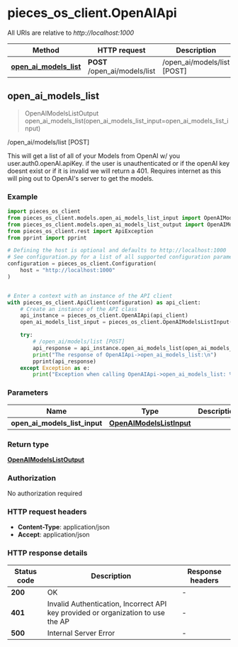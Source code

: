 # pieces_os_client.OpenAIApi

All URIs are relative to *http://localhost:1000*

Method | HTTP request | Description
------------- | ------------- | -------------
[**open_ai_models_list**](OpenAIApi#open_ai_models_list) | **POST** /open_ai/models/list | /open_ai/models/list [POST]


## **open_ai_models_list**
> OpenAIModelsListOutput open_ai_models_list(open_ai_models_list_input=open_ai_models_list_input)

/open_ai/models/list [POST]

This will get a list of all of your Models from OpenAI w/ you user.auth0.openAI.apiKey.  if the user is unauthenticated or if the openAI key doesnt exist or if it is invalid we will return a 401.  Requires internet as this will ping out to OpenAI's server to get the models.

### Example


```python
import pieces_os_client
from pieces_os_client.models.open_ai_models_list_input import OpenAIModelsListInput
from pieces_os_client.models.open_ai_models_list_output import OpenAIModelsListOutput
from pieces_os_client.rest import ApiException
from pprint import pprint

# Defining the host is optional and defaults to http://localhost:1000
# See configuration.py for a list of all supported configuration parameters.
configuration = pieces_os_client.Configuration(
    host = "http://localhost:1000"
)


# Enter a context with an instance of the API client
with pieces_os_client.ApiClient(configuration) as api_client:
    # Create an instance of the API class
    api_instance = pieces_os_client.OpenAIApi(api_client)
    open_ai_models_list_input = pieces_os_client.OpenAIModelsListInput() # OpenAIModelsListInput |  (optional)

    try:
        # /open_ai/models/list [POST]
        api_response = api_instance.open_ai_models_list(open_ai_models_list_input=open_ai_models_list_input)
        print("The response of OpenAIApi->open_ai_models_list:\n")
        pprint(api_response)
    except Exception as e:
        print("Exception when calling OpenAIApi->open_ai_models_list: %s\n" % e)
```



### Parameters


Name | Type | Description  | Notes
------------- | ------------- | ------------- | -------------
 **open_ai_models_list_input** | [**OpenAIModelsListInput**](OpenAIModelsListInput)|  | [optional] 

### Return type

[**OpenAIModelsListOutput**](OpenAIModelsListOutput)

### Authorization

No authorization required

### HTTP request headers

 - **Content-Type**: application/json
 - **Accept**: application/json

### HTTP response details

| Status code | Description | Response headers |
|-------------|-------------|------------------|
**200** | OK |  -  |
**401** | Invalid Authentication, Incorrect API key provided or organization to use the AP |  -  |
**500** | Internal Server Error |  -  |



